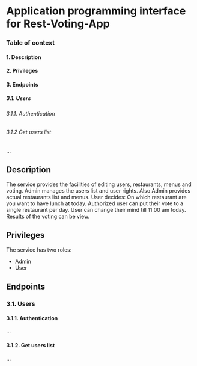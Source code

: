 # Application programming interface for Rest-Voting-App

### Table of context
#### 1. Description
#### 2. Privileges
#### 3. Endpoints
#####   3.1. Users
######     3.1.1. Authentication
######     3.1.2 Get users list
...
  

## Description
The service provides the facilities of editing users, restaurants, menus and voting. 
Admin manages the users list and user rights.
Also Admin provides actual restaurants list and menus. 
User decides: On which restaurant are you want to have lunch at today.
Authorized user can put their vote to a single restaurant per day. 
User can change their mind till 11:00 am today.
Results of the voting can be view.

## Privileges 
The service has two roles:
* Admin
* User

## Endpoints

### 3.1. Users

#### 3.1.1. Authentication
...
#### 3.1.2. Get users list
...

